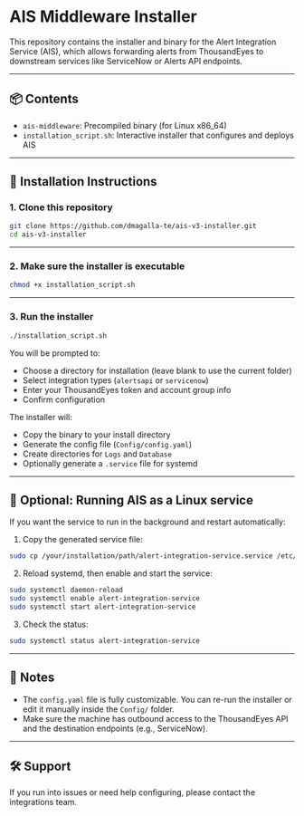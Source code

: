 # AIS Middleware Installer

This repository contains the installer and binary for the Alert Integration Service (AIS), which allows forwarding alerts from ThousandEyes to downstream services like ServiceNow or Alerts API endpoints.

---

## 📦 Contents

- `ais-middleware`: Precompiled binary (for Linux x86_64)
- `installation_script.sh`: Interactive installer that configures and deploys AIS

---

## 🚀 Installation Instructions

### 1. Clone this repository

```bash
git clone https://github.com/dmagalla-te/ais-v3-installer.git
cd ais-v3-installer
```

---

### 2. Make sure the installer is executable

```bash
chmod +x installation_script.sh
```

---

### 3. Run the installer

```bash
./installation_script.sh
```

You will be prompted to:

- Choose a directory for installation (leave blank to use the current folder)
- Select integration types (`alertsapi` or `servicenow`)
- Enter your ThousandEyes token and account group info
- Confirm configuration

The installer will:
- Copy the binary to your install directory
- Generate the config file (`Config/config.yaml`)
- Create directories for `Logs` and `Database`
- Optionally generate a `.service` file for systemd

---

## 🔧 Optional: Running AIS as a Linux service

If you want the service to run in the background and restart automatically:

1. Copy the generated service file:

```bash
sudo cp /your/installation/path/alert-integration-service.service /etc/systemd/system/
```

2. Reload systemd, then enable and start the service:

```bash
sudo systemctl daemon-reload
sudo systemctl enable alert-integration-service
sudo systemctl start alert-integration-service
```

3. Check the status:

```bash
sudo systemctl status alert-integration-service
```

---

## 📝 Notes

- The `config.yaml` file is fully customizable. You can re-run the installer or edit it manually inside the `Config/` folder.
- Make sure the machine has outbound access to the ThousandEyes API and the destination endpoints (e.g., ServiceNow).

---

## 🛠 Support

If you run into issues or need help configuring, please contact the integrations team.

